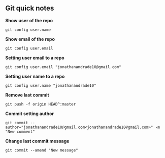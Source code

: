 ## Git quick notes




**Show user of the repo**

`git config user.name`



**Show email of the repo**

`git config user.email`



**Setting user email to a repo**

`git config user.email "jonathanandrade10@gmail.com"`



**Setting user name to a repo**

`git config user.name "jonathanandrade10"`



**Remove last commit**

`git push -f origin HEAD^:master`



**Commit setting author**

`git commit --author="jonathanandrade10@gmail.com<jonathanandrade10@gmail.com>" -m "New comment"`



**Change last commit message**

`git commit --amend "New message"`

